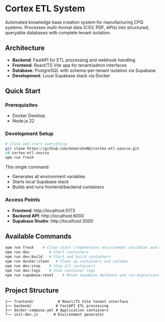 # Cortex ETL System

Automated knowledge base creation system for manufacturing CPQ systems. Processes multi-format data (CSV, PDF, APIs) into structured, queryable databases with complete tenant isolation.

## Architecture

- **Backend**: FastAPI for ETL processing and webhook handling
- **Frontend**: React/TS Vite app for tenant/admin interfaces
- **Database**: PostgreSQL with schema-per-tenant isolation via Supabase
- **Development**: Local Supabase stack via Docker

## Quick Start

### Prerequisites

- Docker Desktop
- Node.js 22

### Development Setup

```bash
# Clone and start everything
git clone https://github.com/GenerateNU/cortex-etl-source.git
cd cortex-etl-source
npm run fresh
```

This single command:

- Generates all environment variables
- Starts local Supabase stack
- Builds and runs frontend/backend containers

### Access Points

- **Frontend**: http://localhost:5173
- **Backend API**: http://localhost:8000
- **Supabase Studio**: http://localhost:3000

## Available Commands

```bash
npm run fresh    # Clean start (regenerates environment variables and cleans up containers)
npm run dev         # Start containers
npm run dev:build   # Start and build containers
npm run docker:clean   # Clean up containers and volumes
npm run dev:stop    # Stop all containers
npm run dev:logs    # View container logs
npm run supabase:reset    # Reset Supabase database and run migrations
```

## Project Structure

```
├── frontend/           # React/TS Vite tenant interface
├── backend/           # FastAPI ETL processing
├── docker-compose.yml # Application containers
└── init-dev.js       # Environment generator
```
